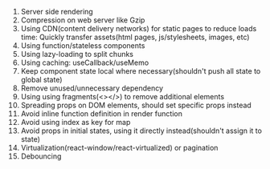 1. Server side rendering
2. Compression on web server like Gzip
3. Using CDN(content delivery networks) for static pages to reduce loads time: Quickly transfer assets(html pages, js/stylesheets, images, etc)
4. Using function/stateless components
5. Using lazy-loading to split chunks
6. Using caching: useCallback/useMemo
7. Keep component state local where necessary(shouldn't push all state to global state)
8. Remove unused/unnecessary dependency
9. Using using fragments(<></>) to remove additional elements
10. Spreading props on DOM elements, should set specific props instead
11. Avoid inline function definition in render function
12. Avoid using index as key for map
13. Avoid props in initial states, using it directly instead(shouldn't assign it to state)
14. Virtualization(react-window/react-virtualized) or pagination
15. Debouncing